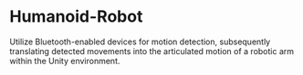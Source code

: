 # Humanoid-Robot
Utilize Bluetooth-enabled devices for motion detection, subsequently translating detected movements into the articulated motion of a robotic arm within the Unity environment. 
